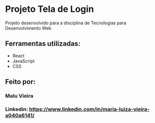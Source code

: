 # Projeto Tela de Login

Projeto desenvolvido para a disciplina de Tecnologias para Desenvolvimento Web

## Ferramentas utilizadas:
* React
* JavaScript
* CSS

## Feito por:

### Malu Vieira

### Linkedin: https://www.linkedin.com/in/maria-luiza-vieira-a040a6141/
